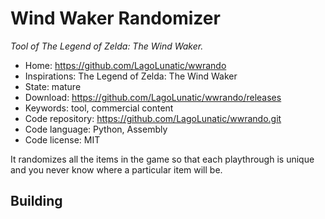 # Wind Waker Randomizer

_Tool of The Legend of Zelda: The Wind Waker._

- Home: https://github.com/LagoLunatic/wwrando
- Inspirations: The Legend of Zelda: The Wind Waker
- State: mature
- Download: https://github.com/LagoLunatic/wwrando/releases
- Keywords: tool, commercial content
- Code repository: https://github.com/LagoLunatic/wwrando.git
- Code language: Python, Assembly
- Code license: MIT

It randomizes all the items in the game so that each playthrough is unique and you never know where a particular item will be.

## Building

